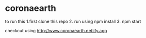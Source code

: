 # coronaearth

to run this 
1.first clone this repo
2. run using npm install
3. npm start

checkout using http://www.coronaearth.netlify.app
